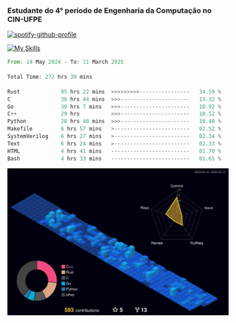 
### Estudante do 4° período de Engenharia da Computação no CIN-UFPE

[![spotify-github-profile](https://spotify-github-profile.kittinanx.com/api/view?uid=21nggge2ld354asa4l3xoze2q&cover_image=true&theme=novatorem&show_offline=false&background_color=000000&interchange=true&bar_color=53b14f&bar_color_cover=true)](https://github.com/kittinan/spotify-github-profile)


[![My Skills](https://skillicons.dev/icons?i=c,cpp,rust,py,java,neovim&theme=dark)](https://skillicons.dev)

<!--START_SECTION:waka-->

```rust
From: 14 May 2024 - To: 11 March 2025

Total Time: 272 hrs 30 mins

Rust             95 hrs 22 mins  >>>>>>>>>----------------   34.59 %
C                36 hrs 44 mins  >>>----------------------   13.32 %
Go               30 hrs 7 mins   >>>----------------------   10.92 %
C++              29 hrs          >>>----------------------   10.52 %
Python           28 hrs 40 mins  >>>----------------------   10.40 %
Makefile         6 hrs 57 mins   >------------------------   02.52 %
SystemVerilog    6 hrs 27 mins   >------------------------   02.34 %
Text             6 hrs 24 mins   >------------------------   02.33 %
HTML             4 hrs 41 mins   -------------------------   01.70 %
Bash             4 hrs 33 mins   -------------------------   01.65 %
```

<!--END_SECTION:waka-->

![](./profile-3d-contrib/profile-night-view.svg)

